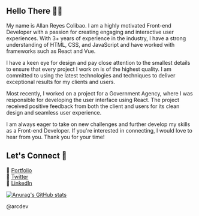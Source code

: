 ## Hello There 👋🏻 

My name is Allan Reyes Colibao. I am a highly motivated Front-end Developer with a passion for creating engaging and interactive user experiences. With 3+ years of experience in the industry, I have a strong understanding of HTML, CSS, and JavaScript and have worked with frameworks such as React and Vue.

I have a keen eye for design and pay close attention to the smallest details to ensure that every project I work on is of the highest quality. I am committed to using the latest technologies and techniques to deliver exceptional results for my clients and users.

Most recently, I worked on a project for a Government Agency, where I was responsible for developing the user interface using React. The project received positive feedback from both the client and users for its clean design and seamless user experience.

I am always eager to take on new challenges and further develop my skills as a Front-end Developer. If you're interested in connecting, I would love to hear from you. Thank you for your time!

## Let's Connect 🚀

🔗 [Portfolio](https://arcdev.me)<br/>
🔗 [Twitter](https://twitter.com/allancolibao)<br/>
🔗 [LinkedIn](https://www.linkedin.com/in/allan-colibao-635902151)<br/>

[![Anurag's GitHub stats](https://github-readme-stats.vercel.app/api?username=allancolibao&count_private=true&show_icons=true&theme=material-palenight)](https://github.com/anuraghazra/github-readme-stats)

@arcdev

